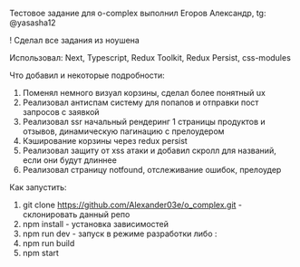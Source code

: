 Тестовое задание для o-complex
выполнил Егоров Александр, tg: @yasasha12

! Сделал все задания из ноушена

Использовал: Next, Typescript, Redux Toolkit, Redux Persist, css-modules

Что добавил и некоторые подробности:
1. Поменял немного визуал корзины, сделал более понятный ux
2. Реализовал антиспам систему для попапов и отправки пост запросов с заявкой
3. Реализовал ssr начальный рендеринг 1 страницы продуктов и отзывов, динамическую пагинацию с прелоудером
4. Кэширование корзины через redux persist
5. Реализовал защиту от xss атаки и добавил скролл для названий, если они будут длиннее
6. Реализовал страницу notfound, отслеживание ошибок, прелоудер 

Как запустить:
1. git clone https://github.com/Alexander03e/o_complex.git - склонировать данный репо
2. npm install - установка зависимостей
3. npm run dev - запуск в режиме разработки
либо :
3. npm run build
4. npm start
